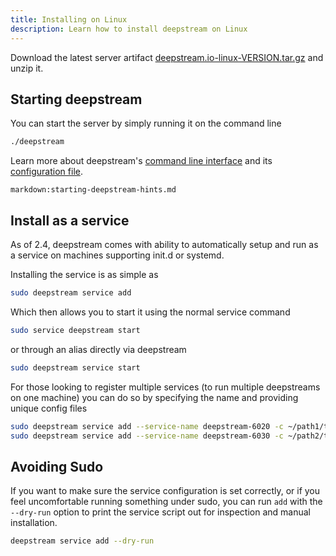 ```yaml
---
title: Installing on Linux
description: Learn how to install deepstream on Linux
---
```


Download the latest server artifact [deepstream.io-linux-VERSION.tar.gz](https://github.com/deepstreamIO/deepstream.io/releases) and unzip it.

## Starting deepstream
You can start the server by simply running it on the command line

```bash
./deepstream
```

Learn more about deepstream's [command line interface](/docs/server/command-line-interface/) and its [configuration file](/docs/server/configuration/).

`markdown:starting-deepstream-hints.md`

## Install as a service

As of 2.4, deepstream comes with ability to automatically setup and run as a service on machines supporting init.d or systemd.

Installing the service is as simple as

```bash
sudo deepstream service add
```

Which then allows you to start it using the normal service command

```bash
sudo service deepstream start
```

or through an alias directly via deepstream

```bash
sudo deepstream service start
```

For those looking to register multiple services (to run multiple deepstreams on one machine) you can do so by specifying the name and providing unique config files

```bash
sudo deepstream service add --service-name deepstream-6020 -c ~/path1/to/config
sudo deepstream service add --service-name deepstream-6030 -c ~/path2/to/config
```


## Avoiding Sudo

If you want to make sure the service configuration is set correctly, or if you feel uncomfortable running something under sudo, you can run `add` with the `--dry-run` option to print the service script out for inspection and manual installation.

```bash
deepstream service add --dry-run
```
